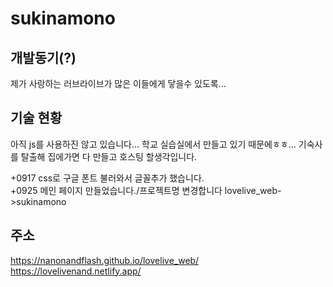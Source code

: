 # sukinamono

## 개발동기(?)
제가 사랑하는 러브라이브가 많은 이들에게 닿을수 있도록...

## 기술 현황
아직 js를 사용하진 않고 있습니다... 학교 실습실에서 만들고 있기 때문에ㅎㅎ...
기숙사를 탈출해 집에가면 다 만들고 호스팅 할생각입니다.

+0917 css로 구글 폰트 불러와서 글꼴추가 했습니다.
<br/>+0925 메인 페이지 만들었습니다./프로젝트명 변경합니다 lovelive_web->sukinamono

## 주소
https://nanonandflash.github.io/lovelive_web/
<br/>
https://lovelivenand.netlify.app/
